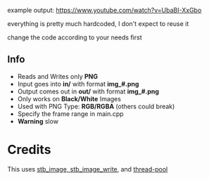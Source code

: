 example output: https://www.youtube.com/watch?v=UbaBI-XxGbo

everything is pretty much hardcoded, I don't expect to reuse it

change the code according to your needs first

## Info
- Reads and Writes only **PNG**
- Input goes into **in/** with format **img_#.png**
- Output comes out in **out/** with format **img_#.png**
- Only works on **Black/White** Images 
- Used with PNG Type: **RGB/RGBA** (others could break)
- Specify the frame range in main.cpp
- **Warning** slow

# Credits
This uses [stb_image, stb_image_write](https://github.com/nothings/stb), and [thread-pool](https://github.com/bshoshany/thread-pool)
